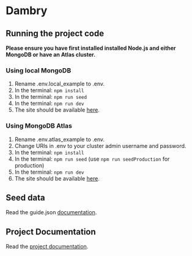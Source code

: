 # Dambry
## Running the project code

**Please ensure you have first installed installed Node.js and either MongoDB or have an Atlas cluster.**

### Using local MongoDB 

1. Rename .env.local_example to .env.
1. In the terminal: `npm install`
1. In the terminal: `npm run seed`
1. In the terminal: `npm run dev`
1. The site should be available [here](http://localhost:2020/).

### Using MongoDB Atlas
1. Rename .env.atlas_example to .env.
1. Change URIs in .env to your cluster admin username and password.
1. In the terminal: `npm install`
1. In the terminal: `npm run seed` (use `npm run seedProduction` for production)
1. In the terminal: `npm run dev`
1. The site should be available [here](http://localhost:2020/).

## Seed data
Read the guide.json [documentation](/project_code/create_initial_data/README.md).

## Project Documentation
Read the [project documentation](documentation.md).